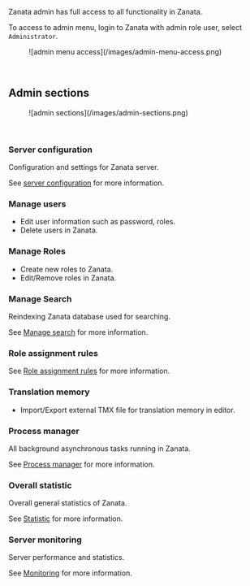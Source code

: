 Zanata admin has full access to all functionality in Zanata.

To access to admin menu, login to Zanata with admin role user, select `Administrator`.
<figure>
![admin menu access](/images/admin-menu-access.png)
</figure>
<br/>

## Admin sections
<figure>
![admin sections](/images/admin-sections.png)
</figure>
<br/>

### Server configuration

Configuration and settings for Zanata server.

See [server configuration](user-guide/admin/server-config) for more information.

### Manage users

- Edit user information such as password, roles.
- Delete users in Zanata.


### Manage Roles

- Create new roles to Zanata.
- Edit/Remove roles in Zanata.

### Manage Search

Reindexing Zanata database used for searching. 

See [Manage search](user-guide/admin/manage-search) for more information.

### Role assignment rules

See [Role assignment rules](user-guide/admin/role-assignment-rules) for more information.

### Translation memory

- Import/Export external TMX file for translation memory in editor.

### Process manager

All background asynchronous tasks running in Zanata.

See [Process manager](user-guide/admin/process-manager) for more information.

### Overall statistic

Overall general statistics of Zanata.

See [Statistic](user-guide/admin/statistic) for more information.

### Server monitoring

Server performance and statistics.

See [Monitoring](user-guide/admin/monitoring) for more information.